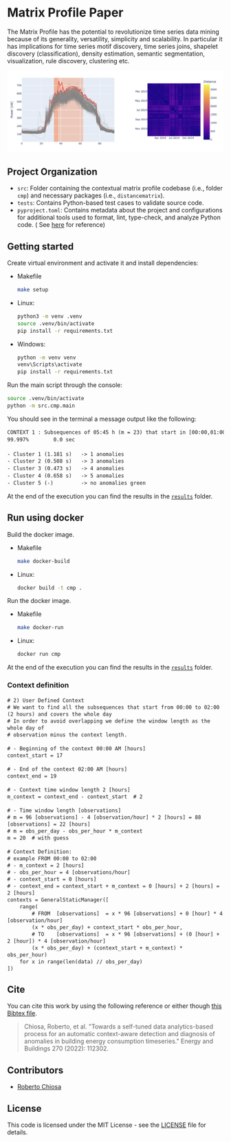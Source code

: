 # Matrix Profile Paper

The Matrix Profile has the potential to revolutionize time series data mining because of its generality, versatility,
simplicity and scalability. In particular it has implications for time series motif discovery, time series joins,
shapelet discovery (classification), density estimation, semantic segmentation, visualization, rule discovery,
clustering etc.



![](./docs/example.png)

## Project Organization

- `src`: Folder containing the contextual matrix profile codebase (i.e., folder `cmp`) and necessary packages (i.e., `distancematrix`).
- `tests`: Contains Python-based test cases to validate source code.
- `pyproject.toml`: Contains metadata about the project and configurations for additional tools used to format, lint,
  type-check, and analyze Python code. (
  See [here](https://packaging.python.org/en/latest/guides/writing-pyproject-toml/) for reference)

## Getting started

Create virtual environment and activate it and install dependencies:

- Makefile
  ```bash
  make setup
  ```
- Linux:
  ```bash
  python3 -m venv .venv
  source .venv/bin/activate
  pip install -r requirements.txt
  ```
- Windows:
  ```bash
  python -m venv venv
  venv\Scripts\activate
  pip install -r requirements.txt
  ```

Run the main script through the console:
```bash
source .venv/bin/activate
python -m src.cmp.main
```

You should see in the terminal a message output like the following:

```txt
CONTEXT 1 : Subsequences of 05:45 h (m = 23) that start in [00:00,01:00) (ctx_from00_00_to01_00_m05_45)
99.997%        0.0 sec

- Cluster 1 (1.181 s)   -> 1 anomalies
- Cluster 2 (0.508 s)   -> 3 anomalies
- Cluster 3 (0.473 s)   -> 4 anomalies
- Cluster 4 (0.658 s)   -> 5 anomalies
- Cluster 5 (-)         -> no anomalies green
```

At the end of the execution you can find the results in the [`results`](src/cmp/results) folder.


## Run using docker

Build the docker image.
- Makefile
  ```bash
  make docker-build
  ```
- Linux:
  ```bash
  docker build -t cmp .
  ```

Run the docker image.
- Makefile
  ```bash
  make docker-run
  ```
- Linux:
  ```bash
  docker run cmp
  ```

At the end of the execution you can find the results in the [`results`](src/cmp/results) folder.

### Context definition

```
# 2) User Defined Context
# We want to find all the subsequences that start from 00:00 to 02:00 (2 hours) and covers the whole day
# In order to avoid overlapping we define the window length as the whole day of
# observation minus the context length.

# - Beginning of the context 00:00 AM [hours]
context_start = 17

# - End of the context 02:00 AM [hours]
context_end = 19

# - Context time window length 2 [hours]
m_context = context_end - context_start  # 2

# - Time window length [observations]
# m = 96 [observations] - 4 [observation/hour] * 2 [hours] = 88 [observations] = 22 [hours]
# m = obs_per_day - obs_per_hour * m_context
m = 20  # with guess

# Context Definition:
# example FROM 00:00 to 02:00
# - m_context = 2 [hours]
# - obs_per_hour = 4 [observations/hour]
# - context_start = 0 [hours]
# - context_end = context_start + m_context = 0 [hours] + 2 [hours] = 2 [hours]
contexts = GeneralStaticManager([
    range(
        # FROM  [observations]  = x * 96 [observations] + 0 [hour] * 4 [observation/hour]
        (x * obs_per_day) + context_start * obs_per_hour,
        # TO    [observations]  = x * 96 [observations] + (0 [hour] + 2 [hour]) * 4 [observation/hour]
        (x * obs_per_day) + (context_start + m_context) * obs_per_hour)
    for x in range(len(data) // obs_per_day)
])
```

## Cite

You can cite this work by using the following reference or either though [this Bibtex file](./docs/ref.bib).

> Chiosa, Roberto, et al. "Towards a self-tuned data analytics-based process for an automatic context-aware detection and
diagnosis of anomalies in building energy consumption timeseries." Energy and Buildings 270 (2022): 112302.

## Contributors

- [Roberto Chiosa](https://github.com/RobertoChiosa)

## License

This code is licensed under the MIT License - see the [LICENSE](LICENSE.md) file for details.
